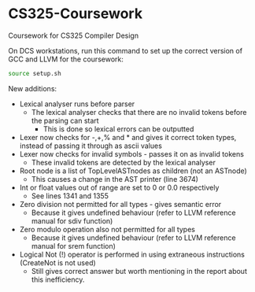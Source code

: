 # CS325-Coursework
Coursework for CS325 Compiler Design

On DCS workstations, run this command to set up the correct version of GCC and LLVM for the coursework:

```bash
source setup.sh
```
New additions:

- Lexical analyser runs before parser
    - The lexical analyser checks that there are no invalid tokens before the parsing can start
        - This is done so lexical errors can be outputted
- Lexer now checks for -,+,% and * and gives it correct token types, instead of passing it through as ascii values
- Lexer now checks for invalid symbols - passes it on as invalid tokens
    - These invalid tokens are detected by the lexical analyser 
- Root node is a list of TopLevelASTnodes as children (not an ASTnode)
    - This causes a change in the AST printer (line 3674)
- Int or float values out of range are set to 0 or 0.0 respectively 
    - See lines 1341 and 1355
- Zero division not permitted for all types - gives semantic error
    - Because it gives undefined behaviour (refer to LLVM reference manual for sdiv function)
- Zero modulo operation also not permitted for all types
    - Because it gives undefined behaviour (refer to LLVM reference manual for srem function)
- Logical Not (!) operator is performed in using extraneous instructions (CreateNot is not used)
    - Still gives correct answer but worth mentioning in the report about this inefficiency.